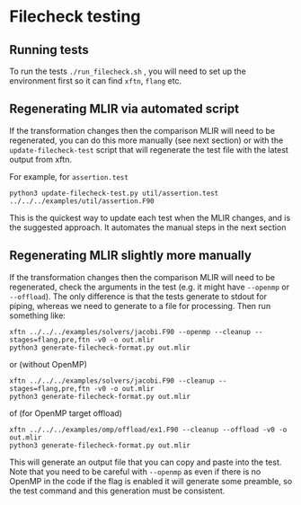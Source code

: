 # Filecheck testing

## Running tests

To run the tests `./run_filecheck.sh` , you will need to set up the environment first so it can find `xftn`, `flang` etc.

## Regenerating MLIR via automated script

If the transformation changes then the comparison MLIR will need to be regenerated, you can do this more manually (see next section) or with the `update-filecheck-test` script that will regenerate the test file with the latest output from xftn. 

For example, for `assertion.test`

```
python3 update-filecheck-test.py util/assertion.test ../../../examples/util/assertion.F90
```

This is the quickest way to update each test when the MLIR changes, and is the suggested approach. It automates the manual steps in the next section

## Regenerating MLIR slightly more manually

If the transformation changes then the comparison MLIR will need to be regenerated, check the arguments in the test (e.g. it might have `--openmp` or `--offload`). The only difference is that the tests generate to stdout for piping, whereas we need to generate to a file for processing. Then run something like:

```
xftn ../../../examples/solvers/jacobi.F90 --openmp --cleanup --stages=flang,pre,ftn -v0 -o out.mlir
python3 generate-filecheck-format.py out.mlir
```

or (without OpenMP)

```
xftn ../../../examples/solvers/jacobi.F90 --cleanup --stages=flang,pre,ftn -v0 -o out.mlir
python3 generate-filecheck-format.py out.mlir
```

of (for OpenMP target offload)

```
xftn ../../../examples/omp/offload/ex1.F90 --cleanup --offload -v0 -o out.mlir
python3 generate-filecheck-format.py out.mlir
```

This will generate an output file that you can copy and paste into the test. Note that you need to be careful with `--openmp` as even if there is no OpenMP in the code if the flag is enabled it will generate some preamble, so the test command and this generation must be consistent.
